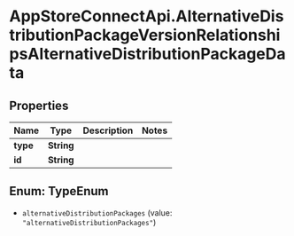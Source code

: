 # AppStoreConnectApi.AlternativeDistributionPackageVersionRelationshipsAlternativeDistributionPackageData

## Properties

Name | Type | Description | Notes
------------ | ------------- | ------------- | -------------
**type** | **String** |  | 
**id** | **String** |  | 



## Enum: TypeEnum


* `alternativeDistributionPackages` (value: `"alternativeDistributionPackages"`)




